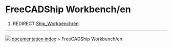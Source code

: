 # FreeCADShip Workbench/en
1.  REDIRECT [Ship_Workbench/en](Ship_Workbench/en.md)



---
![](images/Button_right.svg) [documentation index](../README.md) > FreeCADShip Workbench/en
